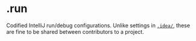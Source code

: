 # .run

Codified IntelliJ run/debug configurations. Unlike settings in [`.idea/`](../.idea), these are fine to be shared between contributors to a project.
